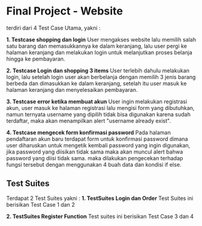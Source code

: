 # Final Project - Website

terdiri dari 4 Test Case Utama, yakni :

**1. Testcase shopping dan login**
User mengakses website lalu memilih salah satu barang dan memasukkannya ke dalam keranjang, lalu user pergi ke halaman keranjang dan melakukan login untuk melanjutkan proses belanja hingga ke pembayaran.

**2. Testcase Login dan shopping 3 items**
User terlebih dahulu melakukan login, lalu setelah login user akan berbelanja dengan memilih 3 jenis barang berbeda dan dimasukkan ke dalam keranjang, setelah itu user masuk ke halaman keranjang dan menyelesaikan pembayaran.

**3. Testcase error ketika membuat akun**
User ingin melakukan registrasi akun, user masuk ke halaman registrasi lalu mengisi form yang dibutuhkan, namun ternyata username yang dipilih tidak bisa digunakan karena sudah terdaftar, maka akan menampilkan alert "username already exist".

**4. Testcase mengecek form konfirmasi password**
Pada halaman pendaftaran akun baru terdapat form untuk konfirmasi password dimana user diharuskan untuk mengetik kembali password yang ingin digunakan, jika password yang diisikan tidak sama maka akan muncul alert bahwa password yang diisi tidak sama. maka dilakukan pengecekan terhadap fungsi tersebut dengan menggunakan 4 buah data dan kondisi if else.  


## Test Suites
Terdapat 2 Test Suites yakni :
**1. TestSuites Login dan Order**
Test Suites ini berisikan Test Case 1 dan 2

**2. TestSuites Register Function**
Test suites ini berisikan Test Case 3 dan 4
